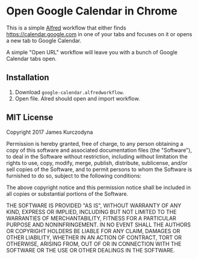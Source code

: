 # Open Google Calendar in Chrome

This is a simple [Alfred](https://www.alfredapp.com/) workflow that either finds https://calendar.google.com in one of your tabs and focuses on it or opens a new tab to Google Calendar.

A simple "Open URL" workflow will leave you with a bunch of Google Calendar tabs open.

## Installation

1. Download `google-calendar.alfredworkflow`.
2. Open file. Alred should open and import workflow.

## MIT License

Copyright 2017 James Kurczodyna

Permission is hereby granted, free of charge, to any person obtaining a copy of this software and associated documentation files (the "Software"), to deal in the Software without restriction, including without limitation the rights to use, copy, modify, merge, publish, distribute, sublicense, and/or sell copies of the Software, and to permit persons to whom the Software is furnished to do so, subject to the following conditions:

The above copyright notice and this permission notice shall be included in all copies or substantial portions of the Software.

THE SOFTWARE IS PROVIDED "AS IS", WITHOUT WARRANTY OF ANY KIND, EXPRESS OR IMPLIED, INCLUDING BUT NOT LIMITED TO THE WARRANTIES OF MERCHANTABILITY, FITNESS FOR A PARTICULAR PURPOSE AND NONINFRINGEMENT. IN NO EVENT SHALL THE AUTHORS OR COPYRIGHT HOLDERS BE LIABLE FOR ANY CLAIM, DAMAGES OR OTHER LIABILITY, WHETHER IN AN ACTION OF CONTRACT, TORT OR OTHERWISE, ARISING FROM, OUT OF OR IN CONNECTION WITH THE SOFTWARE OR THE USE OR OTHER DEALINGS IN THE SOFTWARE.

